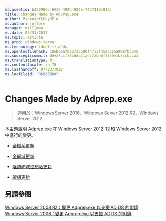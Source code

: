 ```yaml
---
ms.assetid: b432980c-601f-492b-924e-7427419c8457
title: Changes Made by Adprep.exe
author: MicrosoftGuyJFlo
ms.author: joflore
manager: mtillman
ms.date: 05/31/2017
ms.topic: article
ms.prod: windows-server
ms.technology: identity-adds
ms.openlocfilehash: 18bbcea7bab733500f471af452ca2aa898fbce45
ms.sourcegitcommit: d5e27c1f2f168a71ae272bebf8f50e1b3ccbcca3
ms.translationtype: MT
ms.contentlocale: zh-TW
ms.lasthandoff: 07/23/2020
ms.locfileid: "86960560"
---
```

# <a name="changes-made-by-adprepexe"></a>Changes Made by Adprep.exe

>適用於：Windows Server 2016、Windows Server 2012 R2、Windows Server 2012

本主題說明 Adprep.exe 在 Windows Server 2012 R2 和 Windows Server 2012 中進行的變更。  
  
-   [全樹系更新](../../../ad-ds/deploy/RODC/Forest-Wide-Updates.md)  
  
-   [全網域更新](../../../ad-ds/deploy/Domain-Wide-Updates.md)  
  
-   [唯讀網域控制站更新](../../../ad-ds/deploy/RODC/Read-Only-Domain-Controller-Updates.md)  
  
-   [架構更新](../../../ad-ds/deploy/Schema-Updates.md)  
  
## <a name="see-also"></a>另請參閱  
[Windows Server 2008 R2：變更 Adprep.exe 以支援 AD DS 的附錄](/previous-versions/windows/it-pro/windows-server-2008-R2-and-2008/dd378876(v=ws.10))  
[Windows Server 2008：變更 Adprep.exe 以支援 AD DS 的附錄](/previous-versions/windows/it-pro/windows-server-2008-R2-and-2008/cc770703(v=ws.10))  
  
